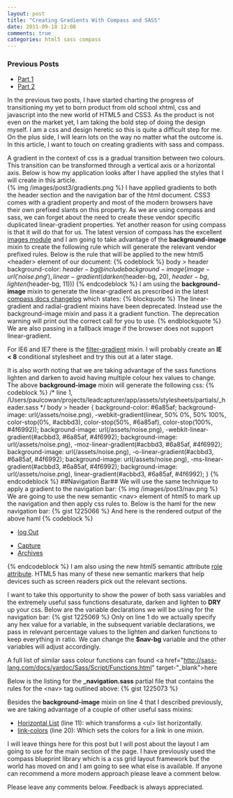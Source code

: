 ```yaml
---
layout: post
title: "Creating Gradients With Compass and SASS"
date: 2011-09-18 12:08
comments: true
categories: html5 sass compass
---
```

### Previous Posts
- [Part 1]("http://www.thesoftwaresimpleton.com/blog/2011/09/07/site-refresh-with-html5-and-sass---part-1/")
- [Part 2]("http://www.thesoftwaresimpleton.com/blog/2011/09/07/site-refresh-with-html5-and-sass---part-2/")

In the previous two posts, I have started charting the progress of transitioning my yet to born product from old school xhtml, css and javascript into the new world of HTML5 and CSS3.  As the product is not even on the market yet, I am taking the bold step of doing the design myself.  I am a css and design heretic so this is quite a difficult step for me.  On the plus side, I will learn lots on the way no matter what the outcome is. In this article, I want to touch on creating gradients with sass and compass.

A gradient in the context of css is a gradual transition between two colours.  This transition can be transformed through a vertical axis or a horizontal axis.  Below is how my application looks after I have applied the styles that I will create in this article.  
{% img /images/post3/gradients.png %}
I have applied gradients to both the header section and the navigation bar of the html document.  CSS3 comes with a gradient property and most of the modern browsers have their own prefixed slants on this property.  As we are using compass and sass, we can forget about the need to create these vendor specific duplicated linear-gradient properties.  Yet another reason for using compass is that it will do that for us.  The latest version of compass has the excellent <a href="http://compass-style.org/reference/compass/css3/images/" target="_blank">images module</a> and I am going to take advantage of the **background-image** mixin to create the following rule which will generate the relevant vendor prefixed rules.  Below is the rule that will be applied to the new html5 &lt;header&gt; element of our document:
{% codeblock %}
body > header
  background-color: $header-bg
  @include background-image(image-url('noise.png'), linear-gradient(darken($header-bg, 20), $header-bg, lighten($header-bg, 11)))
{% endcodeblock %}
I am using the **background-image** mixin to generate the linear-gradient as prescribed in the latest <a href="http://compass-style.org/CHANGELOG/" target="_blank">compass docs changelog</a> which states:
{% blockquote %}
The linear-gradient and radial-gradient mixins have been deprecated. Instead use the background-image mixin and pass it a gradient function. The deprecation warning will print out the correct call for you to use.
{% endblockquote %}
We are also passing in a fallback image if the browser does not support linear-gradient.

For IE6 and IE7 there is the <a href="http://compass-style.org/reference/compass/css3/images/#mixin-filter-gradient" target="_blank">filter-gradient</a> mixin.  I will probably create an **IE &lt; 8** conditional stylesheet and try this out at a later stage.

It is also worth noting that we are taking advantage of the sass functions lighten and darken to avoid having multiple colour hex values to change.  The above **background-image** mixin will generate the following css:
{% codeblock %}
/* line 1, /Users/paulcowan/projects/leadcapturer/app/assets/stylesheets/partials/_header.sass */
body > header {
  background-color: #6a85af;
  background-image: url(/assets/noise.png), -webkit-gradient(linear, 50% 0%, 50% 100%, color-stop(0%, #acbbd3), color-stop(50%, #6a85af), color-stop(100%, #4f6992));
  background-image: url(/assets/noise.png), -webkit-linear-gradient(#acbbd3, #6a85af, #4f6992);
  background-image: url(/assets/noise.png), -moz-linear-gradient(#acbbd3, #6a85af, #4f6992);
  background-image: url(/assets/noise.png), -o-linear-gradient(#acbbd3, #6a85af, #4f6992);
  background-image: url(/assets/noise.png), -ms-linear-gradient(#acbbd3, #6a85af, #4f6992);
  background-image: url(/assets/noise.png), linear-gradient(#acbbd3, #6a85af, #4f6992);
}
{% endcodeblock %}
##Navigation Bar##
We will use the same technique to apply a gradient to the navigation bar:
{% img /images/post3/nav.png %}
We are going to use the new semantic &lt;nav&gt; element of html5 to mark up the navigation and then apply css rules to.  Below is the haml for the new navigation bar:
{% gist 1225066 %}
And here is the rendered output of the above haml
{% codeblock %}
<nav role="navigation">
    <ul role="user">
      <li>
        <a href="/logout">log Out</a>
      </li>
    </ul>
    <ul role="main-navigation">
      <li>
        <a href="/Home/Index" data-method="get">Capture</a>
      </li>
      <li>
        <a href="/Archive/Index" data-method="get">Archives</a>
      </li>
    </ul>
</nav>
{% endcodeblock %}
I am also using the new html5 semantic attribute <a href="http://www.w3.org/wiki/PF/XTech/HTML5/RoleAttribute" target="_blank">role attribute</a>. HTML5 has many of these new semantic markers that help devices such as screen readers pick out the relevant sections.
 
I want to take this opportunity to show the power of both sass variables and the extremely useful sass functions desaturate, darken and lighten to **DRY** up your css.  Below are  the variable declarations we will be using for the navigation bar:
{% gist 1225069 %}
Only on line 1 do we actually specify any hex value for a variable, in the subsequent variable declarations, we pass in relevant percentage values to the lighten and darken functions to keep everything in ratio. We can change the **$nav-bg** variable and the other variables will adjust accordingly.

A full list of similar sass colour functions can found <a href="http://sass-lang.com/docs/yardoc/Sass/Script/Functions.html" target-"_blank">here</a>

Below is the listing for the **_navigation.sass** partial file that contains the rules for the &lt;nav&gt; tag outlined above:
{% gist 1225073 %}

Besides the **background-image** mixin on line 4 that I described previously, we are taking advantage of a couple of other useful sass mixins:

- <a href="http://compass-style.org/reference/compass/utilities/lists/horizontal_list/" target="_blank">Horizontal List</a> (line 11): which transforms a &lt;ul&gt; list horizontally.
- <a href="http://compass-style.org/reference/compass/utilities/links/link_colors/" target="_blank">link-colors</a> (line 20): Which sets the colors for a link in one mixin.

I will leave things here for this post but I will post about the layout I am going to use for the main section of the page.  I have previously used the compass blueprint library which is a css grid layout framework but the world has moved on and I am going to see what else is available.  If anyone can recommend a more modern approach please leave a comment below.

Please leave any comments below.  Feedback is always appreciated.
